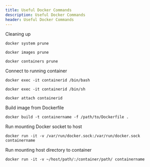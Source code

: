 ```yaml
---
title: Useful Docker Commands
description: Useful Docker Commands
header: Useful Docker Commands
---
```


Cleaning up

    docker system prune

    docker images prune

    docker containers prune


Connect to running container

    docker exec -it containerid /bin/bash

    docker exec -it containerid /bin/sh

    docker attach containerid


Build image from Dockerfile

    docker build -t containername -f /path/to/Dockerfile .


Run mounting Docker socket to host

    docker run -it -v /var/run/docker.sock:/var/run/docker.sock containername


Run mounting host directory to container

    docker run -it -v ~/host/path/:/container/path/ containername

&nbsp;
